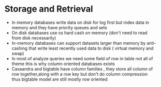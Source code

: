 # Storage and Retrieval
* In memory databases write data on disk for log first but index data in memory and they have priority queues and sets
* On disk databases use os hard cash on memory (don't need to read from disk necessarily)
* In-memory databases can support datasets larger than memory by anti-cashing that write least recently used data to disk ( virtual memory and swap)
* In most of analyze queries we need some field of row in table not all of theme this is why column oriented databases exists
* Casaandra and bigtable have column families , they store all column of row together,along with a row key but don't do column compression thus bigtable model are still mostly row oriented

